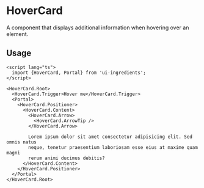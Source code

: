 # HoverCard

A component that displays additional information when hovering over an element.

## Usage

```svelte
<script lang="ts">
  import {HoverCard, Portal} from 'ui-ingredients';
</script>

<HoverCard.Root>
  <HoverCard.Trigger>Hover me</HoverCard.Trigger>
  <Portal>
    <HoverCard.Positioner>
      <HoverCard.Content>
        <HoverCard.Arrow>
          <HoverCard.ArrowTip />
        </HoverCard.Arrow>

        Lorem ipsum dolor sit amet consectetur adipisicing elit. Sed omnis natus
        neque, tenetur praesentium laboriosam esse eius at maxime quam magni
        rerum animi ducimus debitis?
      </HoverCard.Content>
    </HoverCard.Positioner>
  </Portal>
</HoverCard.Root>
```

